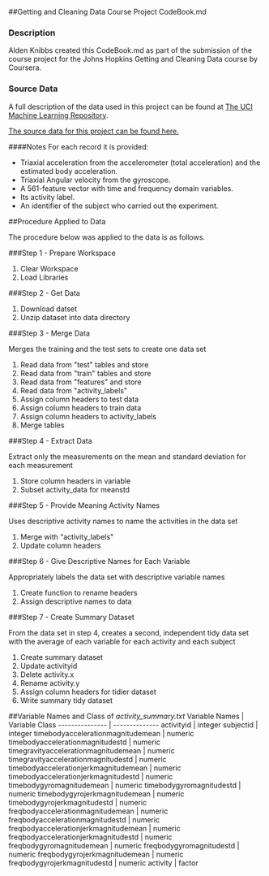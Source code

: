 ##Getting and Cleaning Data Course Project CodeBook.md

### Description
Alden Knibbs created this CodeBook.md as part of the submission of the course project for the Johns Hopkins Getting and Cleaning Data course by Coursera.

### Source Data
A full description of the data used in this project can be found at [The UCI Machine Learning Repository](http://archive.ics.uci.edu/ml/datasets/Human+Activity+Recognition+Using+Smartphones).

[The source data for this project can be found here.](https://d396qusza40orc.cloudfront.net/getdata%2Fprojectfiles%2FUCI%20HAR%20Dataset.zip)

####Notes
For each record it is provided:
* Triaxial acceleration from the accelerometer (total acceleration) and the estimated body acceleration.
* Triaxial Angular velocity from the gyroscope. 
* A 561-feature vector with time and frequency domain variables. 
* Its activity label. 
* An identifier of the subject who carried out the experiment.


##Procedure Applied to Data

The procedure below was applied to the data is as follows.

###Step 1 - Prepare Workspace
1. Clear Workspace
2. Load Libraries


###Step 2 - Get Data
1. Download datset
2. Unzip dataset into data directory

###Step 3 - Merge Data

Merges the training and the test sets to create one data set

1. Read data from "test" tables and store 
2. Read data from "train" tables and store 
3. Read data from "features" and store 
4. Read data from "activity_labels"
5. Assign column headers to test data
6. Assign column headers to train data
7. Assign column headers to activity_labels
8. Merge tables

###Step 4 - Extract Data

Extract only the measurements on the mean and standard deviation for each measurement

1. Store column headers in variable
2. Subset activity_data for meanstd

###Step 5 - Provide Meaning Activity Names

Uses descriptive activity names to name the activities in the data set

1. Merge with "activity_labels"
2. Update column headers

###Step 6 - Give Descriptive Names for Each Variable

Appropriately labels the data set with descriptive variable names

1. Create function to rename headers
2. Assign descriptive names to data

###Step 7 - Create Summary Dataset

From the data set in step 4, creates a second, independent tidy data set with the average of each variable for each activity and each subject

1. Create summary dataset
2. Update activityid
3. Delete activity.x
4. Rename activity.y
5. Assign column headers for tidier dataset
6. Write summary tidy dataset

##Variable Names and Class of *activity_summary.txt*
Variable Names	| Variable Class
--------------- | --------------
activityid | integer
subjectid | integer
timebodyaccelerationmagnitudemean | numeric
timebodyaccelerationmagnitudestd | numeric
timegravityaccelerationmagnitudemean | numeric
timegravityaccelerationmagnitudestd | numeric
timebodyaccelerationjerkmagnitudemean | numeric
timebodyaccelerationjerkmagnitudestd | numeric
timebodygyromagnitudemean | numeric
timebodygyromagnitudestd | numeric
timebodygyrojerkmagnitudemean | numeric
timebodygyrojerkmagnitudestd | numeric
freqbodyaccelerationmagnitudemean | numeric
freqbodyaccelerationmagnitudestd | numeric
freqbodyaccelerationjerkmagnitudemean | numeric
freqbodyaccelerationjerkmagnitudestd | numeric
freqbodygyromagnitudemean | numeric
freqbodygyromagnitudestd | numeric
freqbodygyrojerkmagnitudemean | numeric
freqbodygyrojerkmagnitudestd | numeric
activity | factor

